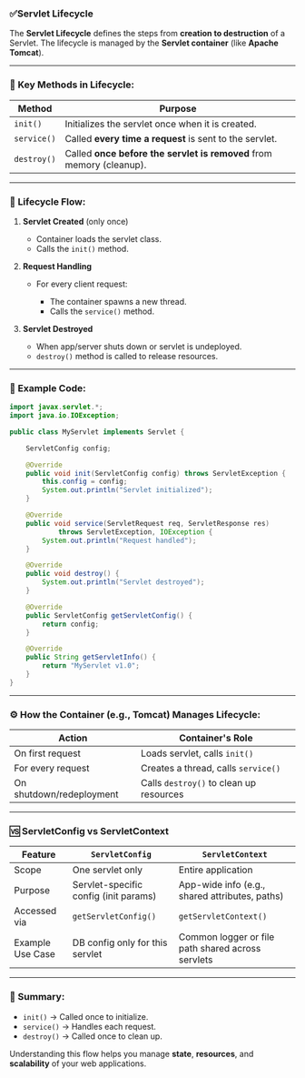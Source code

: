 

### ✅**Servlet Lifecycle**

The **Servlet Lifecycle** defines the steps from **creation to destruction** of a Servlet. The lifecycle is managed by the **Servlet container** (like **Apache Tomcat**).

---

### 🚦 Key Methods in Lifecycle:

| Method      | Purpose                                                              |
| ----------- | -------------------------------------------------------------------- |
| `init()`    | Initializes the servlet once when it is created.                     |
| `service()` | Called **every time a request** is sent to the servlet.              |
| `destroy()` | Called **once before the servlet is removed** from memory (cleanup). |

---

### 📌 Lifecycle Flow:

1. **Servlet Created** (only once)

   * Container loads the servlet class.
   * Calls the `init()` method.

2. **Request Handling**

   * For every client request:

     * The container spawns a new thread.
     * Calls the `service()` method.

3. **Servlet Destroyed**

   * When app/server shuts down or servlet is undeployed.
   * `destroy()` method is called to release resources.

---

### 🧠 Example Code:

```java
import javax.servlet.*;
import java.io.IOException;

public class MyServlet implements Servlet {

    ServletConfig config;

    @Override
    public void init(ServletConfig config) throws ServletException {
        this.config = config;
        System.out.println("Servlet initialized");
    }

    @Override
    public void service(ServletRequest req, ServletResponse res)
            throws ServletException, IOException {
        System.out.println("Request handled");
    }

    @Override
    public void destroy() {
        System.out.println("Servlet destroyed");
    }

    @Override
    public ServletConfig getServletConfig() {
        return config;
    }

    @Override
    public String getServletInfo() {
        return "MyServlet v1.0";
    }
}
```

---

### ⚙️ How the Container (e.g., Tomcat) Manages Lifecycle:

| Action                   | Container's Role                        |
| ------------------------ | --------------------------------------- |
| On first request         | Loads servlet, calls `init()`           |
| For every request        | Creates a thread, calls `service()`     |
| On shutdown/redeployment | Calls `destroy()` to clean up resources |

---

### 🆚 ServletConfig vs ServletContext

| Feature          | `ServletConfig`                       | `ServletContext`                                  |
| ---------------- | ------------------------------------- | ------------------------------------------------- |
| Scope            | One servlet only                      | Entire application                                |
| Purpose          | Servlet-specific config (init params) | App-wide info (e.g., shared attributes, paths)    |
| Accessed via     | `getServletConfig()`                  | `getServletContext()`                             |
| Example Use Case | DB config only for this servlet       | Common logger or file path shared across servlets |

---

### 🔁 Summary:

* `init()` → Called once to initialize.
* `service()` → Handles each request.
* `destroy()` → Called once to clean up.

Understanding this flow helps you manage **state**, **resources**, and **scalability** of your web applications.
